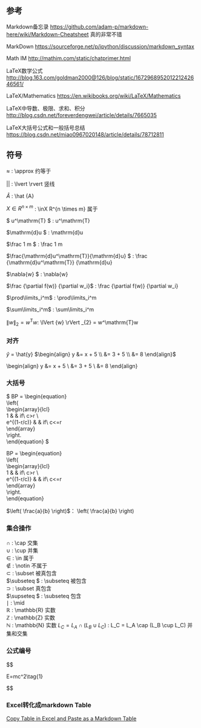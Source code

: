 ## 参考

Markdown备忘录  https://github.com/adam-p/markdown-here/wiki/Markdown-Cheatsheet 真的非常不错

MarkDown https://sourceforge.net/p/ipython/discussion/markdown_syntax

Math IM   http://mathim.com/static/chatprimer.html

LaTeX数学公式   http://blog.163.com/goldman2000@126/blog/static/167296895201221242646561/

LaTeX/Mathematics https://en.wikibooks.org/wiki/LaTeX/Mathematics

LaTeX中导数、极限、求和、积分 http://blog.csdn.net/foreverdengwei/article/details/7665035

LaTeX大括号公式和一般括号总结 https://blog.csdn.net/miao0967020148/article/details/78712811 

## 符号

$\approx$ : \approx 约等于

$\lvert \rvert$ : \lvert  \rvert 竖线

$\hat{A}$  : \hat {A}

$X \in R^{n \times m}$ : \inX R^{n \times m}  属于

$  u^\mathrm{T} $  :  u^\mathrm{T}

$\mathrm{d}u $  :  \mathrm{d}u 

$\frac 1 m $  :  \frac 1 m 

$\frac{\mathrm{d}u^\mathrm{T}}{\mathrm{d}u} $  :  \frac {\mathrm{d}u^\mathrm{T}} {\mathrm{d}u} 

$\nabla{w} $  : \nabla{w}

$\frac {\partial f(w)} {\partial w_i}$ : \frac {\partial f(w)} {\partial w_i}

$\prod\limits_i^m$ : \prod\limits_i^m 

$\sum\limits_i^m$ : \sum\limits_i^m 

$\lVert {w} \rVert _{2} = w^\mathrm{T}w$: \lVert {w} \rVert _{2} = w^\mathrm{T}w

### 对齐

$\hat{y}$  = \hat{y}
$\begin{align}
y &= x + 5 \\
&= 3 + 5 \\
&= 8
\end{align}$    

\begin{align}
y &= x + 5 \\
&= 3 + 5 \\
&= 8
\end{align}

### 大括号

$ BP = \begin{equation}  
\left\{  
\begin{array}{lcl}  
 1        &  & if\ c>r \\  
 e^{(1-r/c)} &  & if\ c<=r  
\end{array}  
\right.  
\end{equation}   $    

BP = \begin{equation}  
\left\{  
\begin{array}{lcl}  
 1        &  & if\ c>r \\  
 e^{(1-r/c)} &  & if\ c<=r  
\end{array}  
\right.  
\end{equation}  

$\left( \frac{a}{b} \right)$：   \left( \frac{a}{b} \right)

### 集合操作 

$\cap$  :  \cap 交集  
$\cup$  :  \cup 并集   
$\in$  : \in 属于   
$\notin$  : \notin 不属于  
$\subset$  : \subset 被真包含  
$\subseteq $  : \subseteq 被包含  
$\supset$  : \subset 真包含  
$\supseteq $  : \subseteq 包含  
$\mid$ : \mid    
$\mathbb{R}$  : \mathbb{R} 实数     
$\mathbb{Z}$  : \mathbb{Z} 实数      
$\mathbb{N}$  : \mathbb{N} 实数 
$L_C = L_A \cap (L_B \cup L_C)$ : L_C = L_A \cap (L_B \cup L_C) 并集和交集  

### 公式编号

$$

E=mc^2\tag{1}

$$

### Excel转化成markdown Table

[Copy Table in Excel and Paste as a Markdown Table](https://thisdavej.com/copy-table-in-excel-and-paste-as-a-markdown-table/)